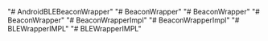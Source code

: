 "# AndroidBLEBeaconWrapper" 
"# BeaconWrapper" 
"# BeaconWrapper" 
"# BeaconWrapper" 
"# BeaconWrapperImpl" 
"# BeaconWrapperImpl" 
"# BLEWrapperIMPL" 
"# BLEWrapperIMPL" 
